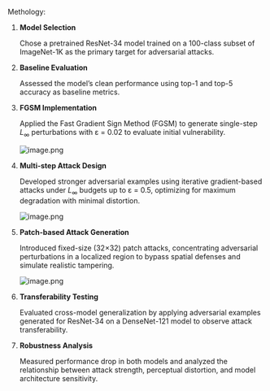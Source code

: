 Methology: 
1. **Model Selection**
    
    Chose a pretrained ResNet-34 model trained on a 100-class subset of ImageNet-1K as the primary target for adversarial attacks.
    
2. **Baseline Evaluation**
    
    Assessed the model’s clean performance using top-1 and top-5 accuracy as baseline metrics.
    
3. **FGSM Implementation**
    
    Applied the Fast Gradient Sign Method (FGSM) to generate single-step $L_\infty$ perturbations with ε = 0.02 to evaluate initial vulnerability.
    
    ![image.png](attachment:4061d93e-a4bf-467e-ae99-9b059a7281ac:image.png)
    
4. **Multi-step Attack Design**
    
    Developed stronger adversarial examples using iterative gradient-based attacks under $L_\infty$ budgets up to ε = 0.5, optimizing for maximum degradation with minimal distortion.
    
    ![image.png](attachment:cdeb5b86-a89b-4bb9-b14b-071dae55c9e0:image.png)
    
5. **Patch-based Attack Generation**
    
    Introduced fixed-size (32×32) patch attacks, concentrating adversarial perturbations in a localized region to bypass spatial defenses and simulate realistic tampering.
    
    ![image.png](attachment:34f875c9-ce00-46b2-84c3-e51429a2664d:image.png)
    
6. **Transferability Testing**
    
    Evaluated cross-model generalization by applying adversarial examples generated for ResNet-34 on a DenseNet-121 model to observe attack transferability.
    
7. **Robustness Analysis**
    
    Measured performance drop in both models and analyzed the relationship between attack strength, perceptual distortion, and model architecture sensitivity.
